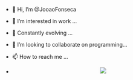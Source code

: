 - 👋 Hi, I’m @JooaoFonseca
- 👀 I’m interested in work ...
- 🌱 Constantly evolving ...
- 💞️ I’m looking to collaborate on programming...
- 📫 How to reach me ...

- <p align="center">
  <a href="https://skillicons.dev">
    <img src="https://skillicons.dev/icons?i=js,py,mysql,java,html,django,css,angular" />
  </a>
</p>

<!---
JooaoFonseca/JooaoFonseca is a ✨ special ✨ repository because its `README.md` (this file) appears on your GitHub profile.
You can click the Preview link to take a look at your changes.
--->
